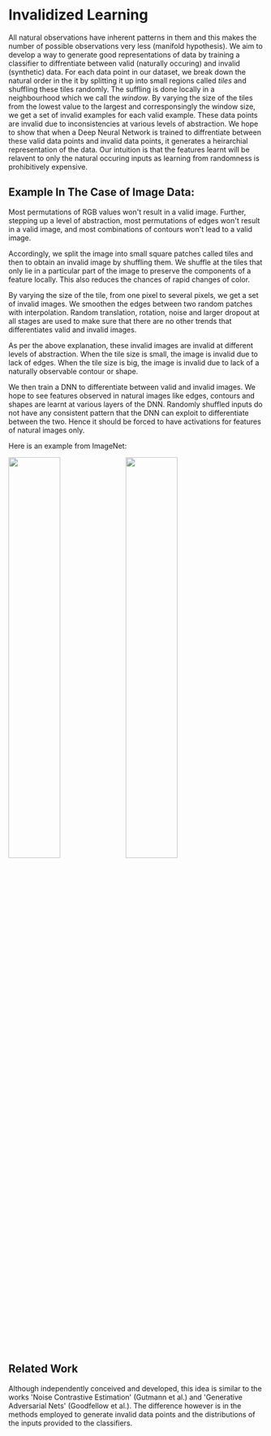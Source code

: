# Invalidized Learning
All natural observations have inherent patterns in them and this makes the number of possible observations very less (manifold hypothesis). We aim to develop a way to generate good representations of data by training a classifier to diffrentiate between valid (naturally occuring) and invalid (synthetic) data. For each data point in our dataset, we break down the natural order in the it by splitting it up into small regions called *tiles* and shuffling these tiles randomly. The suffling is done locally in a neighbourhood which we call the *window*. By varying the size of the tiles from the lowest value to the largest and corresponsingly the window size, we get a set of invalid examples for each valid example. These data points are invalid due to inconsistencies at various levels of abstraction. We hope to show that when a Deep Neural Network is trained to diffrentiate between these valid data points and invalid data points, it generates a heirarchial representation of the data. Our intuition is that the features learnt will be relavent to only the natural occuring inputs as learning from randomness is prohibitively expensive.
## Example In The Case of Image Data:
Most permutations of RGB values won't result in a valid image. Further, stepping up a level of abstraction, most permutations of edges won't result in a valid image, and most combinations of contours won't lead to a valid image. 

Accordingly, we split the image into small square patches called tiles and then to obtain an invalid image by shuffling them. We shuffle at the tiles that only lie in a particular part of the image to preserve the components of a feature locally. This also reduces the chances of rapid changes of color. 

By varying the size of the tile, from one pixel to several pixels, we get a set of invalid images. We smoothen the edges between two random patches with interpolation. Random translation, rotation, noise and larger dropout at all stages are used to make sure that there are no other trends that differentiates valid and invalid images.

As per the above explanation, these invalid images are invalid at different levels of abstraction. When the tile size is small, the image is invalid due to lack of edges. When the tile size is big, the image is invalid due to lack of a naturally observable contour or shape. 

We then train a DNN to differentiate between valid and invalid images. We hope to see features observed in natural images like edges, contours and shapes are learnt at various layers of the DNN. Randomly shuffled inputs do not have any consistent pattern that the DNN can exploit to differentiate between the two. Hence it should be forced to have activations for features of natural images only.

Here is an example from ImageNet:

<img src="https://cloud.githubusercontent.com/assets/8753078/9814330/aca56cb6-58aa-11e5-837c-56602ab9c820.png" width="45%">
<img src="https://cloud.githubusercontent.com/assets/8753078/9814331/ad35e368-58aa-11e5-9c8a-5c43f9e9b789.png" width="45%">


## Related Work
Although independently conceived and developed, this idea is similar to the works 'Noise Contrastive Estimation' (Gutmann et al.) and 'Generative Adversarial Nets' (Goodfellow et al.). The difference however is in the methods employed to generate invalid data points and the distributions of the inputs provided to the classifiers.
